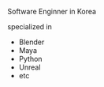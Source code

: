 Software Enginner in Korea

specialized in 
- Blender
- Maya 
- Python 
- Unreal 
- etc
<!---
huh8686/huh8686 is a ✨ special ✨ repository because its `README.md` (this file) appears on your GitHub profile.
You can click the Preview link to take a look at your changes.
--->
